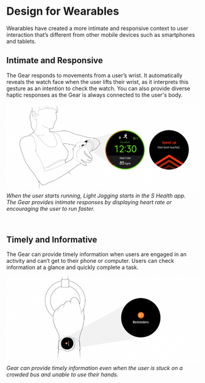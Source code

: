 # Design for Wearables

Wearables have created a more intimate and responsive context to user interaction that’s different from other mobile devices such as smartphones and tablets.

## Intimate and Responsive


The Gear responds to movements from a user’s wrist. It automatically reveals the watch face when the user lifts their wrist, as it interprets this gesture as an intention to check the watch. You can also provide diverse haptic responses as the Gear is always connected to the user's body.



![](media/wearable_2.1.0-850x386.png)  
*When the user starts running, Light Jogging starts in the S Health app.  
The Gear provides intimate responses by displaying heart rate or encouraging the user to run faster.*

 
## Timely and Informative

The Gear can provide timely information when users are engaged in an activity and can’t get to their phone or computer. Users can check information at a glance and quickly complete a task.


![](media/wearable_2.2.0-850x386.png)  
*Gear can provide timely information even when the user is stuck on a crowded bus and unable to use their hands.*
